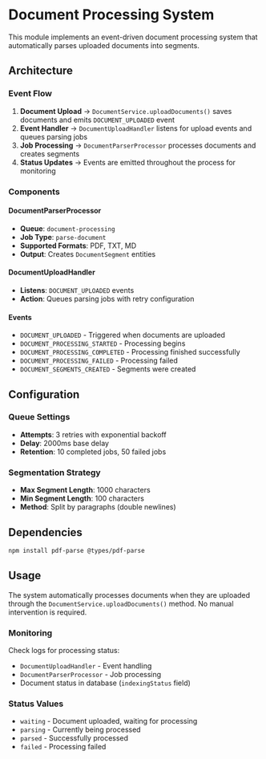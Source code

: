 # Document Processing System

This module implements an event-driven document processing system that automatically parses uploaded documents into segments.

## Architecture

### Event Flow

1. **Document Upload** → `DocumentService.uploadDocuments()` saves documents and emits `DOCUMENT_UPLOADED` event
2. **Event Handler** → `DocumentUploadHandler` listens for upload events and queues parsing jobs
3. **Job Processing** → `DocumentParserProcessor` processes documents and creates segments
4. **Status Updates** → Events are emitted throughout the process for monitoring

### Components

#### DocumentParserProcessor

- **Queue**: `document-processing`
- **Job Type**: `parse-document`
- **Supported Formats**: PDF, TXT, MD
- **Output**: Creates `DocumentSegment` entities

#### DocumentUploadHandler

- **Listens**: `DOCUMENT_UPLOADED` events
- **Action**: Queues parsing jobs with retry configuration

#### Events

- `DOCUMENT_UPLOADED` - Triggered when documents are uploaded
- `DOCUMENT_PROCESSING_STARTED` - Processing begins
- `DOCUMENT_PROCESSING_COMPLETED` - Processing finished successfully
- `DOCUMENT_PROCESSING_FAILED` - Processing failed
- `DOCUMENT_SEGMENTS_CREATED` - Segments were created

## Configuration

### Queue Settings

- **Attempts**: 3 retries with exponential backoff
- **Delay**: 2000ms base delay
- **Retention**: 10 completed jobs, 50 failed jobs

### Segmentation Strategy

- **Max Segment Length**: 1000 characters
- **Min Segment Length**: 100 characters
- **Method**: Split by paragraphs (double newlines)

## Dependencies

```bash
npm install pdf-parse @types/pdf-parse
```

## Usage

The system automatically processes documents when they are uploaded through the `DocumentService.uploadDocuments()` method. No manual intervention is required.

### Monitoring

Check logs for processing status:

- `DocumentUploadHandler` - Event handling
- `DocumentParserProcessor` - Job processing
- Document status in database (`indexingStatus` field)

### Status Values

- `waiting` - Document uploaded, waiting for processing
- `parsing` - Currently being processed
- `parsed` - Successfully processed
- `failed` - Processing failed
